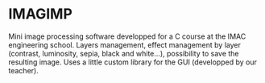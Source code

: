 IMAGIMP
=======

Mini image processing software developped for a C course at the IMAC engineering school. 
Layers management, effect management by layer (contrast, luminosity, sepia, black and white...), possibility to save the resulting image. 
Uses a little custom library for the GUI (developped by our teacher).
